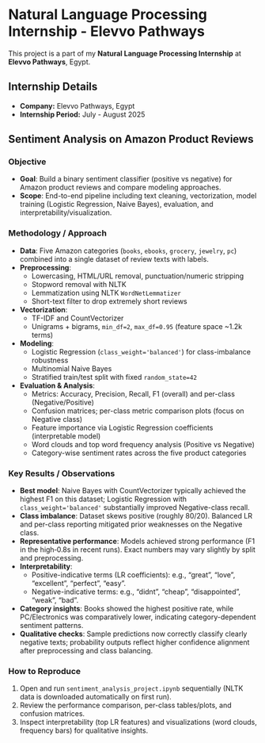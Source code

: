 # Natural Language Processing Internship - Elevvo Pathways

This project is a part of my **Natural Language Processing Internship** at **Elevvo Pathways**, Egypt.

## Internship Details

- **Company:** Elevvo Pathways, Egypt
- **Internship Period:** July - August 2025

## Sentiment Analysis on Amazon Product Reviews

### Objective
- **Goal**: Build a binary sentiment classifier (positive vs negative) for Amazon product reviews and compare modeling approaches.
- **Scope**: End-to-end pipeline including text cleaning, vectorization, model training (Logistic Regression, Naive Bayes), evaluation, and interpretability/visualization.

### Methodology / Approach
- **Data**: Five Amazon categories (`books`, `ebooks`, `grocery`, `jewelry`, `pc`) combined into a single dataset of review texts with labels.
- **Preprocessing**:
  - Lowercasing, HTML/URL removal, punctuation/numeric stripping
  - Stopword removal with NLTK
  - Lemmatization using NLTK `WordNetLemmatizer`
  - Short-text filter to drop extremely short reviews
- **Vectorization**:
  - TF-IDF and CountVectorizer
  - Unigrams + bigrams, `min_df=2`, `max_df=0.95` (feature space ~1.2k terms)
- **Modeling**:
  - Logistic Regression (`class_weight='balanced'`) for class-imbalance robustness
  - Multinomial Naive Bayes
  - Stratified train/test split with fixed `random_state=42`
- **Evaluation & Analysis**:
  - Metrics: Accuracy, Precision, Recall, F1 (overall) and per-class (Negative/Positive)
  - Confusion matrices; per-class metric comparison plots (focus on Negative class)
  - Feature importance via Logistic Regression coefficients (interpretable model)
  - Word clouds and top word frequency analysis (Positive vs Negative)
  - Category-wise sentiment rates across the five product categories

### Key Results / Observations
- **Best model**: Naive Bayes with CountVectorizer typically achieved the highest F1 on this dataset; Logistic Regression with `class_weight='balanced'` substantially improved Negative-class recall.
- **Class imbalance**: Dataset skews positive (roughly 80/20). Balanced LR and per-class reporting mitigated prior weaknesses on the Negative class.
- **Representative performance**: Models achieved strong performance (F1 in the high‑0.8s in recent runs). Exact numbers may vary slightly by split and preprocessing.
- **Interpretability**:
  - Positive-indicative terms (LR coefficients): e.g., “great”, “love”, “excellent”, “perfect”, “easy”.
  - Negative-indicative terms: e.g., “didnt”, “cheap”, “disappointed”, “weak”, “bad”.
- **Category insights**: Books showed the highest positive rate, while PC/Electronics was comparatively lower, indicating category-dependent sentiment patterns.
- **Qualitative checks**: Sample predictions now correctly classify clearly negative texts; probability outputs reflect higher confidence alignment after preprocessing and class balancing.

### How to Reproduce
1. Open and run `sentiment_analysis_project.ipynb` sequentially (NLTK data is downloaded automatically on first run).
2. Review the performance comparison, per-class tables/plots, and confusion matrices.
3. Inspect interpretability (top LR features) and visualizations (word clouds, frequency bars) for qualitative insights.


